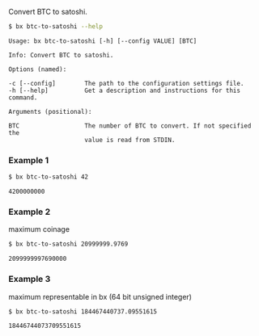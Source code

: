Convert BTC to satoshi.
```sh
$ bx btc-to-satoshi --help
```
```
Usage: bx btc-to-satoshi [-h] [--config VALUE] [BTC]                     

Info: Convert BTC to satoshi.                                            

Options (named):

-c [--config]        The path to the configuration settings file.        
-h [--help]          Get a description and instructions for this command.

Arguments (positional):

BTC                  The number of BTC to convert. If not specified the  
                     value is read from STDIN.
```
### Example 1
```sh
$ bx btc-to-satoshi 42
```
```
4200000000
```
### Example 2
maximum coinage
```sh
$ bx btc-to-satoshi 20999999.9769
```
```
2099999997690000
```
### Example 3
maximum representable in bx (64 bit unsigned integer)
```sh
$ bx btc-to-satoshi 184467440737.09551615
```
```
18446744073709551615
```